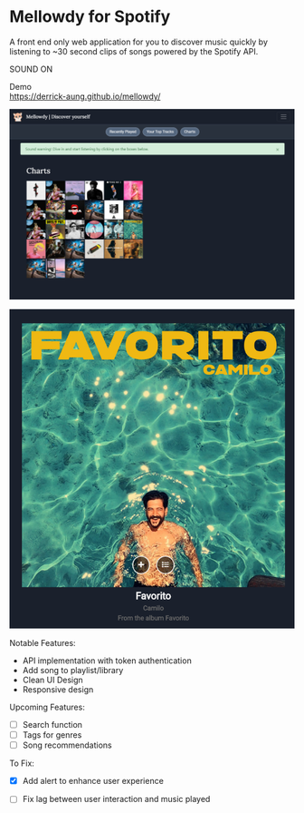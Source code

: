 # Mellowdy for Spotify 
A front end only web application for you to discover music quickly by listening to ~30 second clips of songs powered by the Spotify API.

SOUND ON

Demo  
https://derrick-aung.github.io/mellowdy/

![Mellowdy](./mellowdy.png)

![MellowdyTrackView](./mellowdy2.png)

Notable Features:
- API implementation with token authentication
- Add song to playlist/library 
- Clean UI Design  
- Responsive design

Upcoming Features:
- [ ] Search function
- [ ] Tags for genres
- [ ] Song recommendations

To Fix:
- [X] Add alert to enhance user experience
- [ ] Fix lag between user interaction and music played

